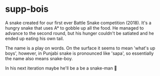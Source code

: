 # supp-bois

A snake created for our first ever Battle Snake competition (2018). It's a hungry snake that uses A* to gobble up all the food. He managed to advance to the second round, but his hunger couldn't be satiated and he ended up eating his own tail.

The name is a play on words. On the surface it seems to mean 'what's up boys', however, in Punjabi snake is pronounced like 'sapa', so essentially the name also means snake-boy.

In his next iteration maybe he'll be a be a snake-man 🐍

